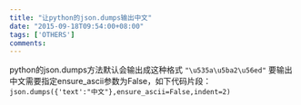 ```yaml
---
title: "让python的json.dumps输出中文"
date: "2015-09-18T09:54:00+08:00"
tags: ['OTHERS']
comments: 
---
```



python的json.dumps方法默认会输出成这种格式
`"\u535a\u5ba2\u56ed"`
要输出中文需要指定ensure_ascii参数为False，如下代码片段：
`json.dumps({'text':"中文"},ensure_ascii=False,indent=2)`